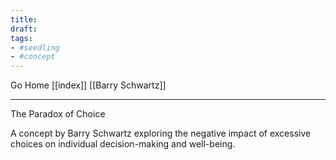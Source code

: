 ```yaml
---
title:
draft:
tags:
- #seedling 
- #concept 
---
```


Go Home [[index]]
[[Barry Schwartz]]

---

The Paradox of Choice

A concept by Barry Schwartz exploring the negative impact of excessive choices on individual decision-making and well-being.